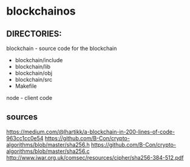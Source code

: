 # blockchainos

## DIRECTORIES:

blockchain - source code for the blockchain
* blockchain/include
* blockchain/lib
* blockchain/obj
* blockchain/src
* Makefile

node - client code

## sources
https://medium.com/@lhartikk/a-blockchain-in-200-lines-of-code-963cc1cc0e54
https://github.com/B-Con/crypto-algorithms/blob/master/sha256.h
https://github.com/B-Con/crypto-algorithms/blob/master/sha256.c
http://www.iwar.org.uk/comsec/resources/cipher/sha256-384-512.pdf
